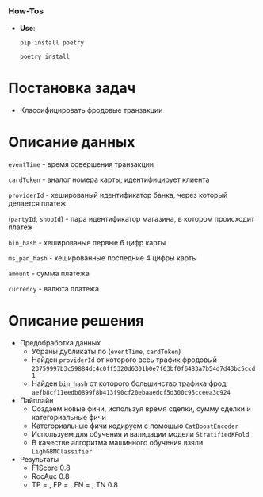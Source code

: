 ### How-Tos

- **Use**:
    
    `pip install poetry`
    
    `poetry install`

# Постановка задач
- Классифицировать фродовые транзакции

# Описание данных
`eventTime` - время совершения транзакции

`cardToken` - аналог номера карты,  идентифицирует клиента

`providerId` - хешированый идентификатор банка, через который делается платеж

(`partyId`, `shopId`) - пара идентификатор магазина, в котором происходит платеж

`bin_hash` - хешированые первые 6 цифр карты

`ms_pan_hash` - хешированные последние 4 цифры карты

`amount` - сумма платежа 

`currency` - валюта платежа

# Описание решения

- Предобработка данных
  - Убраны дубликаты по (`eventTime`, `cardToken`)
  - Найден `providerId` от которого весь трафик фродовый `23759997b3c59884dc4c0ff5320d6301b0e7f63bf0f6483a7b54d7d43bc5ccd1`
  - Найден `bin_hash` от которого большинство трафика фрод `aefb8cf11eedb0899f8b413f90cf20ebaaedcf5d300c95cceea3c924`
- Пайплайн
  - Создаем новые фичи, используя время сделки, сумму сделки и категориальные фичи
  - Категориальные фичи кодируем с помощью `CatBoostEncoder`
  - Используем для обучения и валидации модели `StratifiedKFold`
  - В качестве алгоритма машинного обучения взяли `LighGBMClassifier`
- Результаты
  - F1Score 0.8
  - RocAuc 0.8
  - TP = , FP = , FN = , TN  0.8